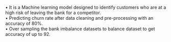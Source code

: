 •	It is a Machine learning model designed to identify customers who are at a high risk of leaving the bank for a competitor.<br />
•	Predicting churn rate after data cleaning and pre-processing with an accuracy of 80%.<br />
•	Over sampling the bank imbalance datasets to balance dataset to get accuracy of up to 92.<br />

